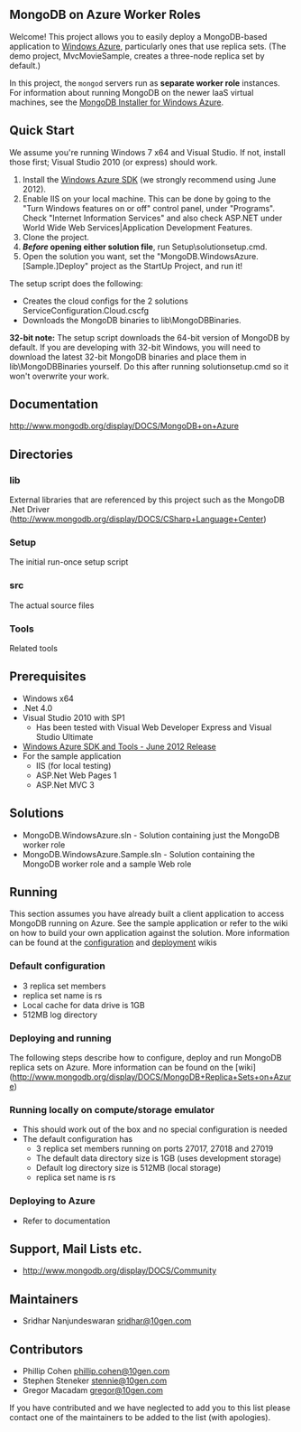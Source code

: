 ## MongoDB on Azure Worker Roles

Welcome! This project allows you to easily deploy a MongoDB-based application to [Windows Azure](http://www.windowsazure.com/), particularly ones that use replica sets. (The demo project, MvcMovieSample, creates a three-node replica set by default.)

In this project, the <code>mongod</code> servers run as **separate worker role** instances. For information about running MongoDB on the newer IaaS virtual machines, see the [MongoDB Installer for Windows Azure](http://www.mongodb.org/display/DOCS/MongoDB+Installer+for+Windows+Azure).

## Quick Start

We assume you're running Windows 7 x64 and Visual Studio. If not, install those first; Visual Studio 2010 (or express) should work.

1. Install the [Windows Azure SDK](https://www.windowsazure.com/en-us/develop/net/) (we strongly recommend using June 2012).
2. Enable IIS on your local machine. This can be done by going to the "Turn Windows features on or off" control panel, under "Programs". Check "Internet Information Services" and also check ASP.NET under World Wide Web Services|Application Development Features.
3. Clone the project.
4. ***Before* opening either solution file**, run Setup\solutionsetup.cmd.
4. Open the solution you want, set the "MongoDB.WindowsAzure.[Sample.]Deploy" project as the StartUp Project, and run it!

The setup script does the following:
  * Creates the cloud configs for the 2 solutions ServiceConfiguration.Cloud.cscfg
  * Downloads the MongoDB binaries to lib\MongoDBBinaries.

**32-bit note:** The setup script downloads the 64-bit version of MongoDB by default. If you are developing with 32-bit Windows, you will need to download the latest 32-bit MongoDB binaries and place them in lib\MongoDBBinaries yourself. Do this after running solutionsetup.cmd so it won't overwrite your work.

## Documentation
http://www.mongodb.org/display/DOCS/MongoDB+on+Azure

## Directories
### lib
External libraries that are referenced by this project such as the MongoDB .Net Driver (http://www.mongodb.org/display/DOCS/CSharp+Language+Center)
### Setup
The initial run-once setup script
### src
The actual source files
### Tools
Related tools

## Prerequisites
  * Windows x64
  * .Net 4.0
  * Visual Studio 2010 with SP1
    * Has been tested with Visual Web Developer Express and Visual Studio Ultimate
  * [Windows Azure SDK and Tools - June 2012 Release](https://www.windowsazure.com/en-us/develop/net/)
  * For the sample application
    * IIS (for local testing)
    * ASP.Net Web Pages 1
    * ASP.Net MVC 3

## Solutions
  * MongoDB.WindowsAzure.sln - Solution containing just the MongoDB worker role
  * MongoDB.WindowsAzure.Sample.sln - Solution containing the MongoDB worker role and a sample Web role

## Running

This section assumes you have already built a client application to access MongoDB running on Azure. See 
the sample application or refer to the wiki on how to build your own application against the solution.
More information can be found at the [configuration](http://www.mongodb.org/display/DOCS/Azure+Configuration)
and [deployment](http://www.mongodb.org/display/DOCS/Azure+Deployment) wikis

### Default configuration
  * 3 replica set members
  * replica set name is rs
  * Local cache for data drive is 1GB
  * 512MB log directory

### Deploying and running

The following steps describe how to configure, deploy and run MongoDB replica sets on Azure. More information can be found on the [wiki] 
(http://www.mongodb.org/display/DOCS/MongoDB+Replica+Sets+on+Azure)

### Running locally on compute/storage emulator
  * This should work out of the box and no special configuration is needed
  * The default configuration has
    * 3 replica set members running on ports 27017, 27018 and 27019
    * The default data directory size is 1GB (uses development storage)
    * Default log directory size is 512MB (local storage)
    * replica set name is rs

### Deploying to Azure
  * Refer to documentation 

## Support, Mail Lists etc.
* http://www.mongodb.org/display/DOCS/Community

## Maintainers
* Sridhar Nanjundeswaran    sridhar@10gen.com

## Contributors
* Phillip Cohen		    phillip.cohen@10gen.com 
* Stephen Steneker   stennie@10gen.com
* Gregor Macadam     gregor@10gen.com

If you have contributed and we have neglected to add you to this list please contact one of the maintainers to be added to the list (with apologies).

